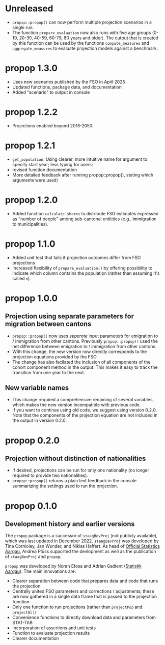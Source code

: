 # Unreleased
- `propop::propop()` can now perform multiple projection scenarios 
in a single run. 
- The function `prepare_evaluation` now also runs with five age groups (0-19,
20-39, 40-59, 60-79, 80 years and older). The output that is created by this 
function can be used by the functions `compute_measures` and `aggregate_measures` 
to evaluate projection models against a benchmark. 

# propop 1.3.0
- Uses new scenarios published by the FSO in April 2025
- Updated functions, package data, and documentation 
- Added "scenario" to output in console

# propop 1.2.2
- Projections enabled beyond 2018-2050.

# propop 1.2.1
- `get_population`: Using clearer, more intuitive name for argument to specify
start year; less typing for users; 
- revised function documentation
- More detailed feedback after running propop::propop(), stating which arguments 
were used)

# propop 1.2.0

- Added function `calculate_shares` to distribute FSO estimates expressed as 
"number of people" among sub-cantonal entitities (e.g., immigration to 
municipalities). 

# propop 1.1.0

- Added unit test that fails if projection outcomes differ from FSO projections
- Increased flexibility of `prepare_evaluation()` by offering possibility to 
indicate which column contains the population (rather than assuming it's 
called `n`). 

# propop 1.0.0

## Projection using separate parameters for migration between cantons

- `propop::propop()` now uses *separate* input parameters for emigration to / 
immigration from other cantons. Previously `propop::propop()` used the net 
difference between emigration to / immigration from other cantons. 
- With this change, the new version now directly corresponds to the projection 
equations provided by the FSO.
- The change has also facilated the inclusion of all components of the cohort
component method in the output. This makes it easy to track the transition from 
one year to the next.

## New variable names

- This change required a comprehensive renaming of several variables, which makes
the new version incompatible with previous code. 
- If you want to continue using 
old code, we suggest using version 0.2.0. Note that the components of the 
projection equation are not included in the output in version 0.2.0.

# propop 0.2.0

## Projection without distinction of nationalities

- If desired, projections can be run for only one nationality (no longer
required to provide two nationalities).   
- `propop::propop()` returns a plain text feedback in the console summarizing 
the settings used to run the projection.  

# propop 0.1.0

## Development history and earlier versions

The `propop` package is a successor of `staagBevProj` (not publicly available), 
which was last updated in December 2022. `staagBevProj` was developed by 
Tina Cornioley, Jan Wunder, and Niklas Haffert. As head of [Official Statistics 
Aargau](https://www.ag.ch/de/verwaltung/dfr/statistik), Andrea Plüss supported 
the devlopment as well as the 
publication of `staagBevProj` and `propop`.

`propop` was developed by Norah Efosa and Adrian Gadient 
([Statistik Aargau](https://www.ag.ch/de/verwaltung/dfr/statistik)). 
The main innovations are:

- Clearer separation between code that prepares data and code that runs the 
projection
-	Centrally united FSO parameters and corrections / adjustments; these are now 
gathered in a single data frame that is passed to the projection function
-	Only one function to run projections (rather than `projectPop` and 
`projectAll`)
-	Convenience functions to directly download data and parameters from STAT-TAB
-	Incorporation of assertions and unit tests
-	Function to evaluate projection results 
-	Clearer documentation
